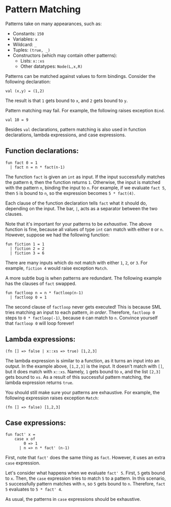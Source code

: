 # Pattern Matching
Patterns take on many appearances, such as:

- Constants: `150`
- Variables: `x`
- Wildcard: `_`
- Tuples: `(true, _)`
- Constructors (which may contain other patterns):
    - Lists: `x::xs`
    - Other datatypes: `Node(L,x,R)`

Patterns can be matched against values to form bindings. Consider the following declaration:

```val (x,y) = (1,2)```

The result is that `1` gets bound to `x`, and `2` gets bound to `y`.

Pattern matching may fail. For example, the following raises exception `Bind`.

```val 10 = 9```

Besides `val` declarations, pattern matching is also used in function declarations, lambda expressions, and case expressions.
## Function declarations:
```
fun fact 0 = 1
  | fact n = n * fact(n-1)
```

The function `fact` is given an `int` as input. If the input successfully matches the pattern `0`, then the function returns `1`. Otherwise, the input is matched with the pattern `n`, binding the input to `n`. For example, if we evaluate `fact 5`, then `5` is bound to `n`, so the expression becomes `5 * fact(4)`. 
    
Each clause of the function declaration tells `fact` what it should do, depending on the input. The bar, `|`, acts as a separator between the two clauses. 
    
Note that it's important for your patterns to be *exhaustive*. The above function is fine, because all values of type `int` can match with either `0` or `n`. However, suppose we had the following function:
```
fun fiction 1 = 1
  | fiction 2 = 2
  | fiction 3 = 6
```
There are many inputs which do not match with either `1`, `2`, or `3`. For example, `fiction 4` would raise exception `Match`.

A more subtle bug is when patterns are redundant. The following example has the clauses of `fact` swapped.
```
fun factloop n = n * factloop(n-1)
  | factloop 0 = 1
```
The second clause of `factloop` never gets executed! This is because SML tries matching an input to each pattern, *in order*. Therefore, `factloop 0` steps to `0 * factloop(-1)`, because `0` can match to `n`. Convince yourself that `factloop 0` will loop forever!

## Lambda expressions:
```(fn [] => false | x::xs => true) [1,2,3]```

The lambda expression is similar to a function, as it turns an input into an output. In the example above, `[1,2,3]` is the input. It doesn't match with `[]`, but it does match with `x::xs`. Namely, `1` gets bound to `x`, and the list `[2,3]` gets bound to `xs`. As a result of this successful pattern matching, the lambda expression returns `true`. 
    
You should still make sure your patterns are exhaustive. For example, the following expression raises exception `Match`:

```(fn [] => false) [1,2,3]```

## Case expressions:
```
fun fact' x =
    case x of
        0 => 1
      | n => n * fact' (n-1)
```
First, note that `fact'` does the same thing as `fact`. However, it uses an extra `case` expression.
    
Let's consider what happens when we evaluate `fact' 5`. First, `5` gets bound to `x`. Then, the `case` expression tries to match `5` to a pattern. In this scenario, `5` successfully pattern matches with `n`, so `5` gets bound to `n`. Therefore, `fact 5` evaluates to `5 * fact' 4`. 
    
As usual, the patterns in `case` expressions should be exhaustive.
